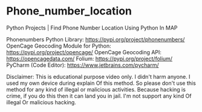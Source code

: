# Phone_number_location
Python Projects | Find Phone Number Location Using Python In MAP

Phonenumbers Python Library: https://pypi.org/project/phonenumbers/
OpenCage Geocoding Module for Python: https://pypi.org/project/opencage/
OpenCage Geocoding API: https://opencagedata.com/
Folium: https://pypi.org/project/folium/
PyCharm (Code Editor): https://www.jetbrains.com/pycharm/


Disclaimer:
This is educational purpose video only. I didn't harm anyone. I used my own device during explain Of this method. So please don't use this method for any kind of illegal or malicious activities. Because hacking is crime, if you do this then it can land you in jail. 
I'm not support any kind Of illegal Or malicious hacking. 